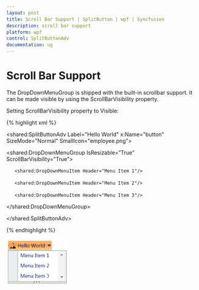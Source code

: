 ```yaml
---
layout: post
title: Scroll Bar Support | SplitButton | wpf | Syncfusion
description: scroll bar support
platform: wpf
control: SplitButtonAdv
documentation: ug
---
```


# Scroll Bar Support

The DropDownMenuGroup is shipped with the built-in scrollbar support. It can be made visible by using the ScrollBarVisibility property.

Setting ScrollBarVisibility property to Visible:


{% highlight xml %}

<shared:SplitButtonAdv Label="Hello World" x:Name="button" SizeMode="Normal" SmallIcon="employee.png">

   <shared:DropDownMenuGroup IsResizable=”True” ScrollBarVisibility=”True”>

       <shared:DropDownMenuItem Header="Menu Item 1"/>

       <shared:DropDownMenuItem Header="Menu Item 2"/>

       <shared:DropDownMenuItem Header="Menu Item 3"/>

   </shared:DropDownMenuGroup>

</shared:SplitButtonAdv>

{% endhighlight %}


![](Scroll-Bar-Support_images/Scroll-Bar-Support_img1.png)

